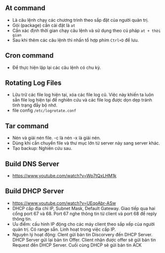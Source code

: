 ## At  command
- Là câu lệnh chạy các chương trình theo sắp đặt của người quản trị. 
- Gói (package) cần cài đặt là `at`
- Cần xác định thời gian chạy câu lệnh và sử dụng theo cú pháp `at + thời gian`
- Sau khi thêm các câu lệnh thì nhấn tổ hợp phím `Ctrl+D` để lưu.
## Cron command
- Để thực hiện lặp lại các câu lệnh có chu kỳ. 
## Rotating Log Files
- Lữu trữ các file log hiện tại, xóa các file log cũ. Việc này khiến ta luôn sẵn file log hiện tại để nghiên cứu và các file log được dọn dẹp tránh tình trạng đầy bộ nhớ.
- file config `/etc/logrotate.conf`
## Tar command
- Nén và giải nén file. -c là nén -x là giải nén.
- Dùng khi cần chuyển file và thư mục lớn từ server này sang server khác.
- Tạo backup: Nghiên cứu sau.
## Build DNS Server
- https://www.youtube.com/watch?v=Wp7tQxLHM1k
## Build DHCP Server
- https://www.youtube.com/watch?v=UEqoAbr-ASw
- DHCP cấp địa chỉ IP, Subnet Mask, Default Gateway. Giao tiếp qua hai cổng port 67 và 68. Port 67 nghe thông tin từ client và port 68 để reply thông tin. 
- Ưu điểm: cấu hình IP động cho các máy client theo sắp xếp của người quản trị. Có range sẵn. Linh hoạt trong việc cấp IP. 
- Nguyên lý hoạt động: Clent gửi bản tin Discorvery đến DHCP Server. DHCP Server gửi lại bản tin Offer. Client nhận được offer sẽ gửi bản tin Request đến DHCP Server. Cuối cùng DHCP sẽ gửi bản tin ACK
